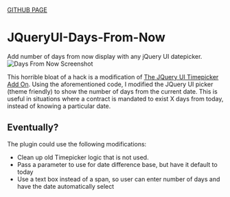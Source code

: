 [GITHUB PAGE](http://gantman.github.com/JQueryUI-Days-From-Now/)

JQueryUI-Days-From-Now
======================

Add number of days from now display with any jQuery UI datepicker.
![Days From Now Screenshot](./JqueryUI-Days-From-Now/raw/master/dfn.PNG "Days From Now")

This horrible bloat of a hack is a modification of [The JQuery UI Timepicker Add On](https://github.com/trentrichardson/jQuery-Timepicker-Addon).
Using the aforementioned code, I modified the JQuery UI picker (theme friendly) to show the number of days from the current date.  This is useful 
in situations where a contract is mandated to exist X days from today, instead of knowing a particular date.

Eventually?
-----------
The plugin could use the following modifications:
* Clean up old Timepicker logic that is not used.
* Pass a parameter to use for date difference base, but have it default to today
* Use a text box instead of a span, so user can enter number of days and have the date automatically select
